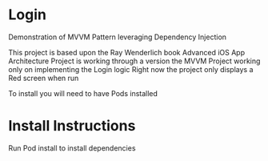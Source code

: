 # Login
Demonstration of MVVM Pattern leveraging Dependency Injection

This project is based upon the Ray Wenderlich book Advanced iOS App Architecture
Project is working through a version the MVVM Project working only on implementing the Login logic
Right now the project only displays a Red screen when run

To install you will need to have Pods installed

# Install Instructions
Run Pod install to install dependencies
